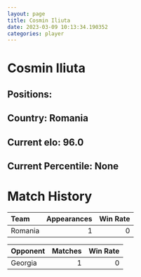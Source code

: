 ```yaml
---  
layout: page  
title: Cosmin Iliuta  
date: 2023-03-09 10:13:34.190352  
categories: player  
---
```

# Cosmin Iliuta

## Positions: 

## Country: Romania

## Current elo: 96.0

## Current Percentile: None

# Match History


| Team    |   Appearances |   Win Rate |
|:--------|--------------:|-----------:|
| Romania |             1 |          0 |

| Opponent   |   Matches |   Win Rate |
|:-----------|----------:|-----------:|
| Georgia    |         1 |          0 |